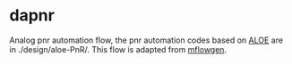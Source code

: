 # dapnr
Analog pnr automation flow, the pnr automation codes based on [ALOE](https://ieeexplore.ieee.org/abstract/document/9524486) are in ./design/aloe-PnR/. This flow is adapted from [mflowgen](https://github.com/mflowgen/mflowgen).
